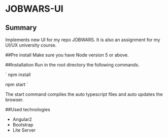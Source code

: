 # JOBWARS-UI

## Summary
  Implements new UI for my repo JOBWARS. 
  It is also an assignment for my UI/UX university course.

##Pre install
  Make sure you have Node version 5 or above.

##Installation
Run in the root directory the following commands.
  
`
  npm install
  
  npm start
`

  The start command compiles the auto typescript files and auto updates the 
browser.

##Used technologies 
* Angular2
* Bootstrap
* Lite Server

